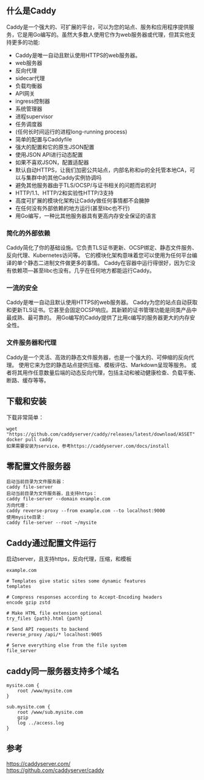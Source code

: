 ## 什么是Caddy
Caddy是一个强大的、可扩展的平台，可以为您的站点、服务和应用程序提供服务，它是用Go编写的。虽然大多数人使用它作为web服务器或代理，但其实他支持更多的功能:
- Caddy是唯一自动且默认使用HTTPS的web服务器。
- web服务器
- 反向代理
- sidecar代理
- 负载均衡器
- API网关
- ingress控制器
- 系统管理器
- 进程supervisor
- 任务调度器
- (任何长时间运行的进程long-running process)
- 简单的配置与Caddyfile
- 强大的配置和它的原生JSON配置
- 使用JSON API进行动态配置
- 如果不喜欢JSON，配置适配器
- 默认自动HTTPS，让我们加密公共站点，内部名称和ip的全托管本地CA，可以与集群中的其他Caddy实例协调吗
- 避免其他服务器由于TLS/OCSP/与证书相关的问题而宕机时
- HTTP/1.1、HTTP/2和实验性HTTP/3支持
- 高度可扩展的模块化架构让Caddy做任何事情都不会臃肿
- 在任何没有外部依赖的地方运行(甚至libc也不行)
- 用Go编写，一种比其他服务器具有更高内存安全保证的语言

### 简化的外部依赖
Caddy简化了你的基础设施。它负责TLS证书更新、OCSP绑定、静态文件服务、反向代理、Kubernetes访问等。
它的模块化架构意味着您可以使用为任何平台编译的单个静态二进制文件做更多的事情。
Caddy在容器中运行得很好，因为它没有依赖项—甚至libc也没有。几乎在任何地方都能运行Caddy。

### 一流的安全
Caddy是唯一自动且默认使用HTTPS的web服务器。
Caddy为您的站点自动获取和更新TLS证书。它甚至会固定OCSP响应。其新颖的证书管理功能是同类产品中最成熟、最可靠的。
用Go编写的Caddy提供了比用c编写的服务器更大的内存安全性。

### 文件服务器和代理
Caddy是一个灵活、高效的静态文件服务器，也是一个强大的、可伸缩的反向代理。
使用它来为您的静态站点提供压缩、模板评估、Markdown呈现等服务。
或者将其用作任意数量后端的动态反向代理，包括主动和被动健康检查、负载平衡、断路、缓存等等。

## 下载和安装
下载非常简单：
```
wget "https://github.com/caddyserver/caddy/releases/latest/download/ASSET"  
docker pull caddy  
如果需要安装为service，参考https://caddyserver.com/docs/install
```

## 零配置文件服务器
```
启动当前目录为文件服务器： 
caddy file-server
启动当前目录为文件服务器，且支持https： 
caddy file-server --domain example.com
方向代理：
caddy reverse-proxy --from example.com --to localhost:9000
使用mysite目录： 
caddy file-server --root ~/mysite
```

## Caddy通过配置文件运行
启动server，且支持https，反向代理，压缩，和模板
```
example.com  
  
# Templates give static sites some dynamic features  
templates  

# Compress responses according to Accept-Encoding headers
encode gzip zstd

# Make HTML file extension optional
try_files {path}.html {path}

# Send API requests to backend
reverse_proxy /api/* localhost:9005

# Serve everything else from the file system
file_server
```

## caddy同一服务器支持多个域名
```
mysite.com {
    root /www/mysite.com
}

sub.mysite.com {
    root /www/sub.mysite.com
    gzip
    log ../access.log
}
```

## 参考
https://caddyserver.com/  
https://github.com/caddyserver/caddy  

